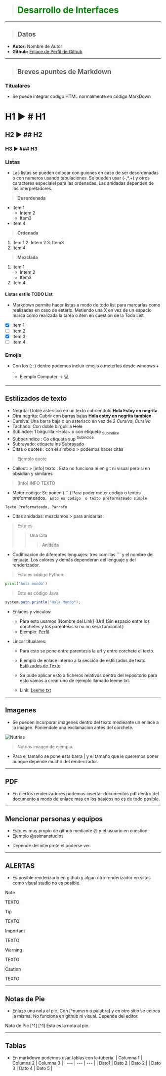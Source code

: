 > # **<span style="color:green">Desarrollo de Interfaces</span>** 
---
> ## **Datos**
- **Autor:** Nombre de Autor
- **Github:** [Enlace de Perfil de Github](https://github.com/asimanstudios)
---
> ## **Breves apuntes de Markdown**
### Titualares
+ Se puede integrar codigo HTML normalmente en código MarkDown
# H1 ▶ # H1
## H2 ▶ ## H2
### H3 ▶ ### H3
### Listas
+ Las listas se pueden colocar con guiones en caso de ser desordenadas o con numeros usando tabulaciones. Se pueden usar (-,*,+) y otros caracteres especialel para las ordenadas. Las anidadas dependen de los interpretadores.

> **Desordenada**
- Item 1
    - Intem 2
    - Item3
- Item 4
> **Ordenada**
1. Item 1
    2. Intem 2
    3. Item3
2. Item 4
> **Mezclada**
1. Item 1
    - Intem 2
    - Item3
2. Item 4
#### Listas estilo TODO List
+ Markdown permite hacer listas a modo de todo list para marcarlas como realizadas en caso de estarlo. Metiendo una X en vez de un espacio marca como realizada la tarea o item en cuestión de la Todo List

- [x] Item 1
- [ ] Item 2
- [x] Item 3
- [ ] Item 4
### Emojis
+ Con los (: :) dentro podemos incluir emojis o meterlos desde windows + .
    - Ejemplo Computer -> :computer:
---
## Estilizados de texto
- Negrita: Doble asterisco en un texto cubriendolo **Hola Estoy en negrita**.
- Otra negrita: Cubrir con barras bajas __Hola estoy en negrita tambien__
- Cursiva: Una barra baja o un asterisco en vez de 2 *Cursiva*, _Cursiva_
- Tachado: Con doble birgulilla ~~Hola~~
- Subindce: 1 birgulilla ~Hola~ o con etiqueta <sub>Subindice</sub>
- Subperindice : Co etiqueta sup <sup>Subindice</sub>
- Subrayado: etiqueta ins <ins>Subrayado</ins>
- Citas o quotes : con el simbolo > podemos hacer citas
> Ejemplo quote
- Callout: > [info] texto . Esto no funciona ni en git ni visual pero si en obsidian y similares
> [Info] iNFO
> TEXTO
- Meter codigo: Se ponen ( `` ) Para poder meter codigo o textos preformateados.
` Esto es codigo  o texto preformateado simple`
```
Texto Preformateado, Párrafo

```
- Citas anidadas: mezclamos > para anidarlas:
> Esto es
> > Una Cita 
> > > Anidada
- Codificacion de diferentes lenguajes: tres comillas ``` y el nombre del lenjuaje. Los colores y demás dependeran del lenguaje y del renderizador.
> Esto es código Python: 
```python
print('hola mundo')

```
> Esto es código Java
```java
system.outn.println("Hola Mundo");

```
- Enlaces y vínculos:
    - Para esto usamos [Nombre del Link] (Url) (Sin espacio entre los corchetes y los parentesis si no no será funcional.)
    - Ejemplo: [Perfil](https://github.com/asimanstudios)

- Lincar titualares:
    - Para esto se pone entre parentesis la url y entre corchete el texto.
    - Ejemplo de enlace interno a la sección de estilizados de texto:
[Estilizados de Texto](#estilizados-de-texto)

    - Se pude aplicar esto a ficheros relativos dentro del repositorio para esto vamos a crear uno de ejemplo llamado leeme.txt.
    - Link: [Leeme txt](/leeme.txt)
---
## Imagenes
+ Se pueden incorporar imagenes dentro del texto medieante un enlace a la imagen. Poniendole una exclamacion antes del corchete.

![Nutrias](https://www.wnct.com/wp-content/uploads/sites/99/2022/08/All-Three-Best.jpg)
> Nutrias imagen de ejemplo.
+ Para el tamaño se pone esta barra | y el tamaño que le queremos poner aunque depende mucho del renderizador.

---
## PDF
+ En ciertos renderizadores podemos insertar documentos pdf dentro del documento a modo de enlace mas en los basicos no es de todo posible.
---
## Mencionar personas y equipos
+ Esto es muy propio de github mediante @ y el usuario en cuestion.
+ Ejemplo @asimanstudios 
- Depende del interprete el poderse ver.
---
## ALERTAS
+ Es posible renderizarlo en github y algun otro renderizador en siitos como visual studio no es posible.

> [!NOTE]
> TEXTO

> [!TIP]
> TEXTO

> [!IMPORTANT]
> TEXTO

> [!WARNING]
> TEXTO

> [!CAUTION]
> TEXTO

---
## Notas de Pie
- Enlazo una nota al pie. Con [^numero o palabra] y en otro sitio se coloca la misma. No funciona en github ni visual. Depende del editor.

Nota de Pie [^1]
[^1] Esta es la nota al pie.

---
## Tablas
- En markdown podemos usar tablas con la tuberia.
| Columna 1 | Columna 2 | Columna 3 |
| --- | --- | --- |
| Dato1 | Dato 2 | Dato 2 |
| Dato 3 | Dato 4  | Dato 5 |
